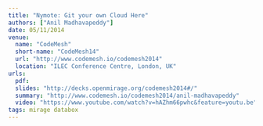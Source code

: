 ```yaml
---
title: "Nymote: Git your own Cloud Here"
authors: ["Anil Madhavapeddy"]
date: 05/11/2014
venue:
  name: "CodeMesh"
  short-name: "CodeMesh14"
  url: "http://www.codemesh.io/codemesh2014"
  location: "ILEC Conference Centre, London, UK"
urls:
  pdf:
  slides: "http://decks.openmirage.org/codemesh2014#/"
  summary: "http://www.codemesh.io/codemesh2014/anil-madhavapeddy"
  video: "https://www.youtube.com/watch?v=hAZhm66pwhc&feature=youtu.be"
tags: mirage databox
---
```

